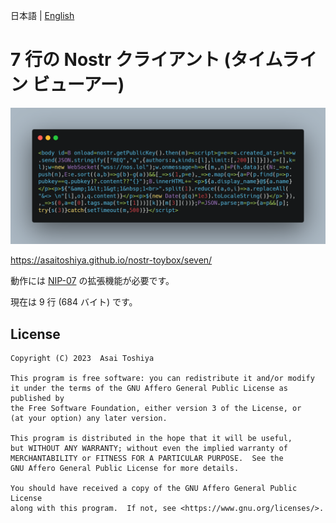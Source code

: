 日本語 | [English](./README-en.md)

# 7 行の Nostr クライアント (タイムライン ビューアー)

![carbon.png](carbon.png)

https://asaitoshiya.github.io/nostr-toybox/seven/

動作には [NIP-07](https://github.com/nostr-protocol/nips/blob/master/07.md) の拡張機能が必要です。

現在は 9 行 (684 バイト) です。


## License

    Copyright (C) 2023  Asai Toshiya

    This program is free software: you can redistribute it and/or modify
    it under the terms of the GNU Affero General Public License as published by
    the Free Software Foundation, either version 3 of the License, or
    (at your option) any later version.

    This program is distributed in the hope that it will be useful,
    but WITHOUT ANY WARRANTY; without even the implied warranty of
    MERCHANTABILITY or FITNESS FOR A PARTICULAR PURPOSE.  See the
    GNU Affero General Public License for more details.

    You should have received a copy of the GNU Affero General Public License
    along with this program.  If not, see <https://www.gnu.org/licenses/>.
